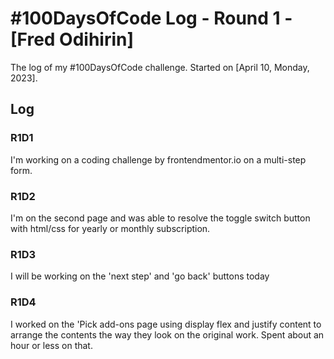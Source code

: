 # #100DaysOfCode Log - Round 1 - [Fred Odihirin]

The log of my #100DaysOfCode challenge. Started on [April 10, Monday, 2023].

## Log

### R1D1 
I'm working on a coding challenge by frontendmentor.io on a multi-step form.

### R1D2
I'm on the second page and was able to resolve the toggle switch  button with html/css for yearly or monthly subscription.

### R1D3 
I will be working on the 'next step' and 'go back' buttons today

### R1D4
I worked on the 'Pick add-ons page using display flex and justify content to arrange the contents the way they look on the original work. Spent about an hour or less on that.
